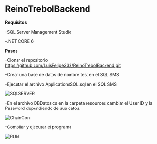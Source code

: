 # ReinoTrebolBackend

**Requisitos**

-SQL Server Management Studio

-.NET CORE 6

**Pasos**

-Clonar el repositorio https://github.com/LuisFelipe333/ReinoTrebolBackend.git

-Crear una base de datos de nombre test en el SQL SMS

-Ejecutar el archivo ApplicationsSQL.sql en el SQL SMS

![SQLSERVER](https://user-images.githubusercontent.com/71108533/223601004-ac5a7603-2d9e-4efe-80b5-791164edcf09.png)


-En el archivo DBDatos.cs en la carpeta resources cambiar el User ID y la Password dependiendo de sus datos.

![ChainCon](https://user-images.githubusercontent.com/71108533/223601245-9321f342-b306-49f5-960c-61efb41f2a95.png)

-Compilar y ejecutar el programa

![RUN](https://user-images.githubusercontent.com/71108533/223601419-948b5f27-b3f9-4fed-be1a-12ca7481620e.png)
